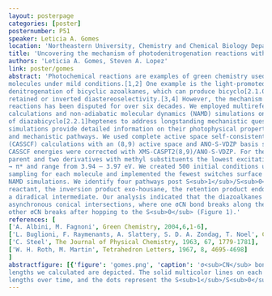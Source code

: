 ```yaml
---
layout: posterpage
categories: [poster]
posternumber: P51
speaker: Leticia A. Gomes
location: 'Northeastern University, Chemistry and Chemical Biology Department, Boston, USA'
title: 'Uncovering the mechanism of photodenitrogenation reactions with NAMD simulations'
authors: 'Leticia A. Gomes, Steven A. Lopez'
link: poster/gomes
abstract: 'Photochemical reactions are examples of green chemistry used to synthesize strained
molecules under mild conditions.[1,2] One example is the light-promoted
denitrogenation of bicyclic azoalkanes, which can produce bicyclo[2.1.0]pentane with
retained or inverted diastereoselectivity.[3,4] However, the mechanism behind these
reactions has been disputed for over six decades. We employed multireference
calculations and non-adiabatic molecular dynamics (NAMD) simulations on a series
of diazabicyclo[2.2.1]heptenes to address longstanding mechanistic questions. Our
simulations provide detailed information on their photophysical properties, reactivities,
and mechanistic pathways. We used complete active space self-consistent field
(CASSCF) calculations with an (8,9) active space and ANO-S-VDZP basis set.
CASSCF energies were corrected with XMS-CASPT2(8,9)/ANO-S-VDZP. For the
parent and two derivatives with methyl substituents the lowest excitations are n<sub>NN</sub>(σ<sub>CN</sub>)
→ π* and range from 3.94 – 3.97 eV. We created 500 initial conditions using Wigner
sampling for each molecule and implemented the fewest switches surface hopping
NAMD simulations. We identify four pathways post S<sub>1</sub>/S<sub>0</sub> intersections: the reversal to
reactant, the inversion product exo-housane, the retention product endo-housane, and
a diradical intermediate. Our analysis indicated that the diazoalkanes undergo
asynchronous conical intersections, where one σCN bond breaks along the S1 and the
other σCN breaks after hopping to the S<sub>0</sub> (Figure 1).'
references: [
['A. Albini, M. Fagnoni', Green Chemistry, 2004,6,1-6],
['L. Buglioni, F. Raymenants, A. Slattery, S. D. A. Zondag, T. Noel', Chem Rev, 2022, 122 (2), 2752-2906],
['C. Steel', The Journal of Physical Chemistry, 1963, 67, 1779-1781],
['W. H. Roth, M. Martin', Tetrahedron Letters, 1967, 8, 4695-4698]
]
abstractfigure: [{'figure': 'gomes.png', 'caption': 'σ<sub>CN</sub> bonds plotted against each other for diazabicyclo[2.2.1]heptene. The bond
lengths we calculated are depicted. The solid multicolor lines on each plot show the bond
lengths over time, and the dots represent the S<sub>1</sub>/S<sub>0</sub> surface hopping points for each trajectory.'}]
---
```

